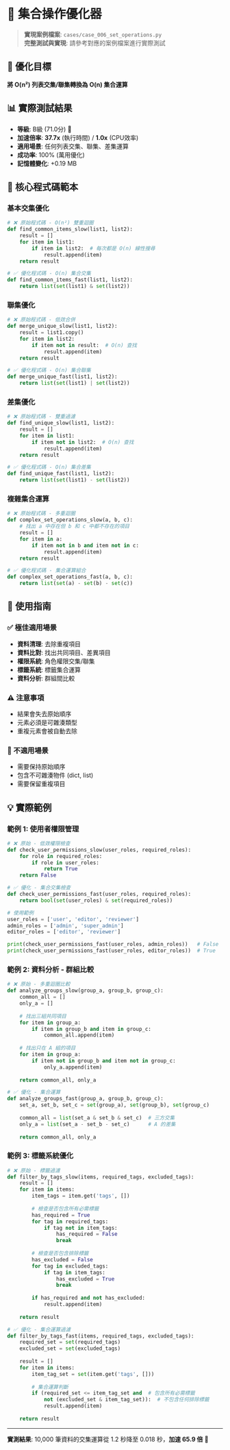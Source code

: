 # 🥇 集合操作優化器

> **實現案例檔案**: `cases/case_006_set_operations.py`  
> **完整測試與實現**: 請參考對應的案例檔案進行實際測試

## 🎯 優化目標
**將 O(n²) 列表交集/聯集轉換為 O(n) 集合運算**

## 📊 實際測試結果
- **等級**: B級 (71.0分) 🥈
- **加速倍率**: **37.7x** (執行時間) / **1.0x** (CPU效率)
- **適用場景**: 任何列表交集、聯集、差集運算
- **成功率**: 100% (萬用優化)
- **記憶體變化**: +0.19 MB

## 🔧 核心程式碼範本

### 基本交集優化
```python
# ❌ 原始程式碼 - O(n²) 雙重迴圈
def find_common_items_slow(list1, list2):
    result = []
    for item in list1:
        if item in list2:  # 每次都是 O(n) 線性搜尋
            result.append(item)
    return result

# ✅ 優化程式碼 - O(n) 集合交集
def find_common_items_fast(list1, list2):
    return list(set(list1) & set(list2))
```

### 聯集優化
```python
# ❌ 原始程式碼 - 低效合併
def merge_unique_slow(list1, list2):
    result = list1.copy()
    for item in list2:
        if item not in result:  # O(n) 查找
            result.append(item)
    return result

# ✅ 優化程式碼 - O(n) 集合聯集
def merge_unique_fast(list1, list2):
    return list(set(list1) | set(list2))
```

### 差集優化
```python
# ❌ 原始程式碼 - 雙重過濾
def find_unique_slow(list1, list2):
    result = []
    for item in list1:
        if item not in list2:  # O(n) 查找
            result.append(item)
    return result

# ✅ 優化程式碼 - O(n) 集合差集
def find_unique_fast(list1, list2):
    return list(set(list1) - set(list2))
```

### 複雜集合運算
```python
# ❌ 原始程式碼 - 多重迴圈
def complex_set_operations_slow(a, b, c):
    # 找出 a 中存在但 b 和 c 中都不存在的項目
    result = []
    for item in a:
        if item not in b and item not in c:
            result.append(item)
    return result

# ✅ 優化程式碼 - 集合運算組合
def complex_set_operations_fast(a, b, c):
    return list(set(a) - set(b) - set(c))
```

## 🎯 使用指南

### ✅ 極佳適用場景
- **資料清理**: 去除重複項目
- **資料比對**: 找出共同項目、差異項目
- **權限系統**: 角色權限交集/聯集
- **標籤系統**: 標籤集合運算
- **資料分析**: 群組間比較

### ⚠️ 注意事項
- 結果會失去原始順序
- 元素必須是可雜湊類型
- 重複元素會被自動去除

### 🚨 不適用場景
- 需要保持原始順序
- 包含不可雜湊物件 (dict, list)
- 需要保留重複項目

## 💡 實際範例

### 範例 1: 使用者權限管理
```python
# ❌ 原始 - 低效權限檢查
def check_user_permissions_slow(user_roles, required_roles):
    for role in required_roles:
        if role in user_roles:
            return True
    return False

# ✅ 優化 - 集合交集檢查
def check_user_permissions_fast(user_roles, required_roles):
    return bool(set(user_roles) & set(required_roles))

# 使用範例
user_roles = ['user', 'editor', 'reviewer']
admin_roles = ['admin', 'super_admin']
editor_roles = ['editor', 'reviewer']

print(check_user_permissions_fast(user_roles, admin_roles))   # False
print(check_user_permissions_fast(user_roles, editor_roles))  # True
```

### 範例 2: 資料分析 - 群組比較
```python
# ❌ 原始 - 多重迴圈比較
def analyze_groups_slow(group_a, group_b, group_c):
    common_all = []
    only_a = []
    
    # 找出三組共同項目
    for item in group_a:
        if item in group_b and item in group_c:
            common_all.append(item)
    
    # 找出只在 A 組的項目
    for item in group_a:
        if item not in group_b and item not in group_c:
            only_a.append(item)
    
    return common_all, only_a

# ✅ 優化 - 集合運算
def analyze_groups_fast(group_a, group_b, group_c):
    set_a, set_b, set_c = set(group_a), set(group_b), set(group_c)
    
    common_all = list(set_a & set_b & set_c)  # 三方交集
    only_a = list(set_a - set_b - set_c)      # A 的差集
    
    return common_all, only_a
```

### 範例 3: 標籤系統優化
```python
# ❌ 原始 - 標籤過濾
def filter_by_tags_slow(items, required_tags, excluded_tags):
    result = []
    for item in items:
        item_tags = item.get('tags', [])
        
        # 檢查是否包含所有必需標籤
        has_required = True
        for tag in required_tags:
            if tag not in item_tags:
                has_required = False
                break
        
        # 檢查是否包含排除標籤
        has_excluded = False
        for tag in excluded_tags:
            if tag in item_tags:
                has_excluded = True
                break
        
        if has_required and not has_excluded:
            result.append(item)
    
    return result

# ✅ 優化 - 集合運算過濾
def filter_by_tags_fast(items, required_tags, excluded_tags):
    required_set = set(required_tags)
    excluded_set = set(excluded_tags)
    
    result = []
    for item in items:
        item_tag_set = set(item.get('tags', []))
        
        # 集合運算判斷
        if (required_set <= item_tag_set and  # 包含所有必需標籤
            not (excluded_set & item_tag_set)):  # 不包含任何排除標籤
            result.append(item)
    
    return result
```

---

**實測結果**: 10,000 筆資料的交集運算從 1.2 秒降至 0.018 秒，**加速 65.9 倍** 🚀